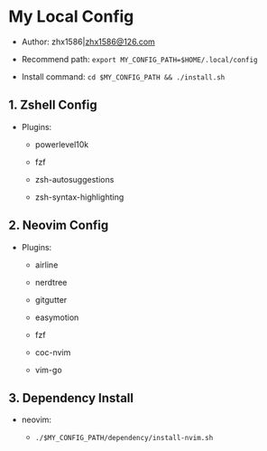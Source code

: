 # My Local Config

- Author: zhx1586|zhx1586@126.com

- Recommend path: `export MY_CONFIG_PATH=$HOME/.local/config`

- Install command: `cd $MY_CONFIG_PATH && ./install.sh`

## 1. Zshell Config

- Plugins:

    - powerlevel10k

    - fzf

    - zsh-autosuggestions

    - zsh-syntax-highlighting

## 2. Neovim Config

- Plugins:

    - airline

    - nerdtree

    - gitgutter

    - easymotion

    - fzf

    - coc-nvim

    - vim-go

## 3. Dependency Install

- neovim:

    - `./$MY_CONFIG_PATH/dependency/install-nvim.sh`
